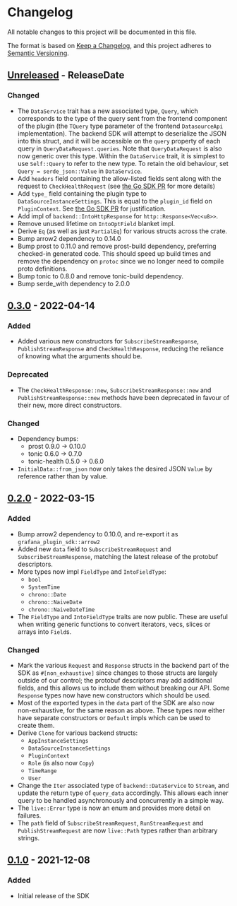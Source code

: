 # Changelog

All notable changes to this project will be documented in this file.

The format is based on [Keep a Changelog](https://keepachangelog.com/en/1.0.0/),
and this project adheres to [Semantic Versioning](https://semver.org/spec/v2.0.0.html).

<!-- next-header -->

## [Unreleased] - ReleaseDate

### Changed

- The `DataService` trait has a new associated type, `Query`, which corresponds to the type of the query sent from the frontend component of the plugin (the `TQuery` type parameter of the frontend `DatasourceApi` implementation). The backend SDK will attempt to deserialize the JSON into this struct, and it will be accessible on the `query` property of each query in `QueryDataRequest.queries`. Note that `QueryDataRequest` is also now generic over this type. Within the `DataService` trait, it is simplest to use `Self::Query` to refer to the new type.
  To retain the old behaviour, set `Query = serde_json::Value` in `DataService`.
- Add `headers` field containing the allow-listed fields sent along with the request
  to `CheckHealthRequest` (see [the Go SDK PR](https://github.com/grafana/grafana-plugin-sdk-go/pull/512)
  for more details)
- Add `type_` field containing the plugin type to `DataSourceInstanceSettings`. This is equal
  to the `plugin_id` field on `PluginContext`. See [the Go SDK PR](https://github.com/grafana/grafana-plugin-sdk-go/pull/490)
  for justification.
- Add impl of `backend::IntoHttpResponse` for `http::Response<Vec<u8>>`.
- Remove unused lifetime on `IntoOptField` blanket impl.
- Derive `Eq` (as well as just `PartialEq`) for various structs across the crate.
- Bump arrow2 dependency to 0.14.0
- Bump prost to 0.11.0 and remove prost-build dependency, preferring checked-in generated code.
  This should speed up build times and remove the dependency on `protoc` since we no longer need to compile proto definitions.
- Bump tonic to 0.8.0 and remove tonic-build dependency.
- Bump serde_with dependency to 2.0.0

## [0.3.0] - 2022-04-14

### Added

- Added various new constructors for `SubscribeStreamResponse`, `PublishStreamResponse`
  and `CheckHealthResponse`, reducing the reliance of knowing what the arguments should
  be.

### Deprecated

- The `CheckHealthResponse::new`, `SubscribeStreamResponse::new` and
  `PublishStreamResponse::new` methods have been deprecated in favour of their new,
  more direct constructors.

### Changed

- Dependency bumps:
  - prost 0.9.0 -> 0.10.0
  - tonic 0.6.0 -> 0.7.0
  - tonic-health 0.5.0 -> 0.6.0
- `InitialData::from_json` now only takes the desired JSON `Value` by reference rather than by
  value.

## [0.2.0] - 2022-03-15

### Added

- Bump arrow2 dependency to 0.10.0, and re-export it as `grafana_plugin_sdk::arrow2`
- Added new `data` field to `SubscribeStreamRequest` and `SubscribeStreamResponse`,
  matching the latest release of the protobuf descriptors.
- More types now impl `FieldType` and `IntoFieldType`:
  - `bool`
  - `SystemTime`
  - `chrono::Date`
  - `chrono::NaiveDate`
  - `chrono::NaiveDateTime`
- The `FieldType` and `IntoFieldType` traits are now public. These are useful when
  writing generic functions to convert iterators, vecs, slices or arrays into `Field`s.

### Changed

- Mark the various `Request` and `Response` structs in the backend part of the SDK as
  `#[non_exhaustive]` since changes to those structs are largely outside of our control;
  the protobuf descriptors may add additional fields, and this allows us to include them
  without breaking our API. Some `Response` types now have new constructors which should
  be used.
- Most of the exported types in the `data` part of the SDK are also now non-exhaustive,
  for the same reason as above. These types now either have separate constructors or
  `Default` impls which can be used to create them.
- Derive `Clone` for various backend structs:
  - `AppInstanceSettings`
  - `DataSourceInstanceSettings`
  - `PluginContext`
  - `Role` (is also now `Copy`)
  - `TimeRange`
  - `User`
- Change the `Iter` associated type of `backend::DataService` to `Stream`, and update
  the return type of `query_data` accordingly. This allows each inner query to be handled
  asynchronously and concurrently in a simple way.
- The `live::Error` type is now an enum and provides more detail on failures.
- The `path` field of `SubscribeStreamRequest`, `RunStreamRequest` and
  `PublishStreamRequest` are now `live::Path` types rather than arbitrary strings.

## [0.1.0] - 2021-12-08

### Added

- Initial release of the SDK

<!-- next-url -->
[unreleased]: https://github.com/grafana/grafana-plugin-sdk-rust/compare/v0.3.0...HEAD
[0.3.0]: https://github.com/grafana/grafana-plugin-sdk-rust/tag/v0.3.0
[0.2.0]: https://github.com/grafana/grafana-plugin-sdk-rust/tag/v0.2.0
[0.1.0]: https://github.com/grafana/grafana-plugin-sdk-rust/tag/v0.1.0
